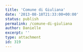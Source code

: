```yaml
---
title: 'Comune di Giuliana'
date: '2013-08-18T21:33:00+00:00'
status: publish
permalink: /comune-di-giuliana
author: Danielle
excerpt: ''
type: attachment
id: 319
---
```

<!DOCTYPE html PUBLIC "-//W3C//DTD HTML 4.0 Transitional//EN" "http://www.w3.org/TR/REC-html40/loose.dtd">
<?xml encoding="UTF-8">
